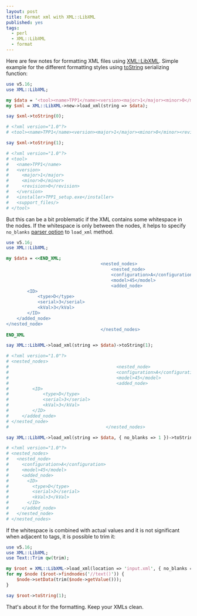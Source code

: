 ```yaml
---
layout: post
title: Format xml with XML::LibXML
published: yes
tags:
  - perl
  - XML::LibXML
  - format
---
```

Here are few notes for formatting XML files using [XML::LibXML][1]. Simple example for the different 
formatting styles using [toString][2] serializing function:

```perl
use v5.16;
use XML::LibXML;

my $data = '<tool><name>TPP1</name><version><major>1</major><minor>0</minor><revision>0</revision></version><installer>TPP1_setup.exe</installer><support_files/></tool>';
my $xml = XML::LibXML->new->load_xml(string => $data);

say $xml->toString(0);

# <?xml version="1.0"?>
# <tool><name>TPP1</name><version><major>1</major><minor>0</minor><revision>0</revision></version><installer>TPP1_setup.exe</installer><support_files/></tool>

say $xml->toString(1);

# <?xml version="1.0"?>
# <tool>
#   <name>TPP1</name>
#   <version>
#     <major>1</major>
#     <minor>0</minor>
#     <revision>0</revision>
#   </version>
#   <installer>TPP1_setup.exe</installer>
#   <support_files/>
# </tool>
```

But this can be a bit problematic if the XML contains some whitespace in the nodes. 
If the whitespace is only between the nodes, it helps to specify `no_blanks` [parser option][3] 
to `load_xml` method.

```perl
use v5.16;
use XML::LibXML;

my $data = <<END_XML;
                                    <nested_nodes>
                                        <nested_node>
                                        <configuration>A</configuration>
                                        <model>45</model>
                                        <added_node>
        <ID>
            <type>D</type>
            <serial>3</serial>
            <kVal>3</kVal>
        </ID>
    </added_node>
</nested_node>
                                    </nested_nodes>
END_XML

say XML::LibXML->load_xml(string => $data)->toString(1);

# <?xml version="1.0"?>
# <nested_nodes>
#                                         <nested_node>
#                                         <configuration>A</configuration>
#                                         <model>45</model>
#                                         <added_node>
#         <ID>
#             <type>D</type>
#             <serial>3</serial>
#             <kVal>3</kVal>
#         </ID>
#     </added_node>
# </nested_node>
#                                     </nested_nodes>

say XML::LibXML->load_xml(string => $data, { no_blanks => 1 })->toString(1);

# <?xml version="1.0"?>
# <nested_nodes>
#   <nested_node>
#     <configuration>A</configuration>
#     <model>45</model>
#     <added_node>
#       <ID>
#         <type>D</type>
#         <serial>3</serial>
#         <kVal>3</kVal>
#       </ID>
#     </added_node>
#   </nested_node>
# </nested_nodes>
```

If the whitespace is combined with actual values and it is not significant when adjacent
to tags, it is possible to trim it:

```perl
use v5.16;
use XML::LibXML;
use Text::Trim qw(trim);

my $root = XML::LibXML->load_xml(location => 'input.xml', { no_blanks => 1 })->documentElement;
for my $node ($root->findnodes('//text()')) {
    $node->setData(trim($node->getValue()));
}

say $root->toString(1);
```

That's about it for the formatting. Keep your XMLs clean.

[1]: https://metacpan.org/pod/XML::LibXML
[2]: https://metacpan.org/dist/XML-LibXML/view/lib/XML/LibXML/Document.pod#toString
[3]: https://metacpan.org/dist/XML-LibXML/view/lib/XML/LibXML/Parser.pod#PARSER-OPTIONS
